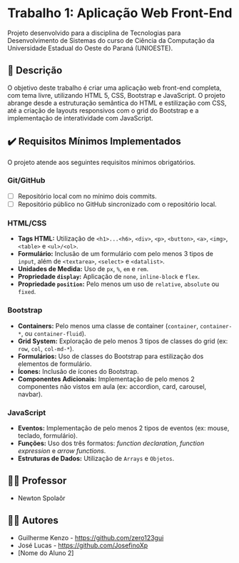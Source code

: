 # Trabalho 1: Aplicação Web Front-End

Projeto desenvolvido para a disciplina de Tecnologias para Desenvolvimento de Sistemas do curso de Ciência da Computação da Universidade Estadual do Oeste do Paraná (UNIOESTE).

## 📝 Descrição

O objetivo deste trabalho é criar uma aplicação web front-end completa, com tema livre, utilizando HTML 5, CSS, Bootstrap e JavaScript. O projeto abrange desde a estruturação semântica do HTML e estilização com CSS, até a criação de layouts responsivos com o grid do Bootstrap e a implementação de interatividade com JavaScript.

## ✔️ Requisitos Mínimos Implementados

O projeto atende aos seguintes requisitos mínimos obrigatórios.

### **Git/GitHub**

* [ ] Repositório local com no mínimo dois commits.
* [ ] Repositório público no GitHub sincronizado com o repositório local.

### **HTML/CSS**

* **Tags HTML:** Utilização de `<h1>...<h6>`, `<div>`, `<p>`, `<button>`, `<a>`, `<img>`, `<table>` e `<ul>/<ol>`.
* **Formulário:** Inclusão de um formulário com pelo menos 3 tipos de `input`, além de `<textarea>`, `<select>` e `<datalist>`.
* **Unidades de Medida:** Uso de `px`, `%`, `em` e `rem`.
* **Propriedade `display`:** Aplicação de `none`, `inline-block` e `flex`.
* **Propriedade `position`:** Pelo menos um uso de `relative`, `absolute` ou `fixed`.

### **Bootstrap**

* **Containers:** Pelo menos uma classe de container (`container`, `container-*`, ou `container-fluid`).
* **Grid System:** Exploração de pelo menos 3 tipos de classes do grid (ex: `row`, `col`, `col-md-*`).
* **Formulários:** Uso de classes do Bootstrap para estilização dos elementos de formulário.
* **Ícones:** Inclusão de ícones do Bootstrap.
* **Componentes Adicionais:** Implementação de pelo menos 2 componentes não vistos em aula (ex: accordion, card, carousel, navbar).

### **JavaScript**

* **Eventos:** Implementação de pelo menos 2 tipos de eventos (ex: mouse, teclado, formulário).
* **Funções:** Uso dos três formatos: *function declaration*, *function expression* e *arrow functions*.
* **Estruturas de Dados:** Utilização de `Arrays` e `Objetos`.

## 🧑‍🏫 Professor

* Newton Spolaôr

## 👨‍💻 Autores

* Guilherme Kenzo - https://github.com/zero123gui
* José Lucas - https://github.com/JosefinoXp
* [Nome do Aluno 2]
